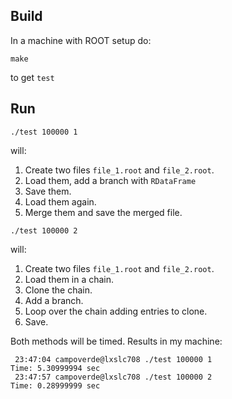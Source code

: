 ## Build

In a machine with ROOT setup do:

```
make
```

to get `test`

## Run

```
./test 100000 1
```

will:

1. Create two files `file_1.root` and `file_2.root`.
2. Load them, add a branch with `RDataFrame` 
3. Save them.
4. Load them again.
5. Merge them and save the merged file.

```
./test 100000 2
```

will:

1. Create two files `file_1.root` and `file_2.root`.
2. Load them in a chain.
3. Clone the chain.
4. Add a branch.
5. Loop over the chain adding entries to clone.
6. Save.

Both methods will be timed. Results in my machine:
```
 23:47:04 campoverde@lxslc708 ./test 100000 1
Time: 5.30999994 sec 
 23:47:57 campoverde@lxslc708 ./test 100000 2
Time: 0.28999999 sec 
```

